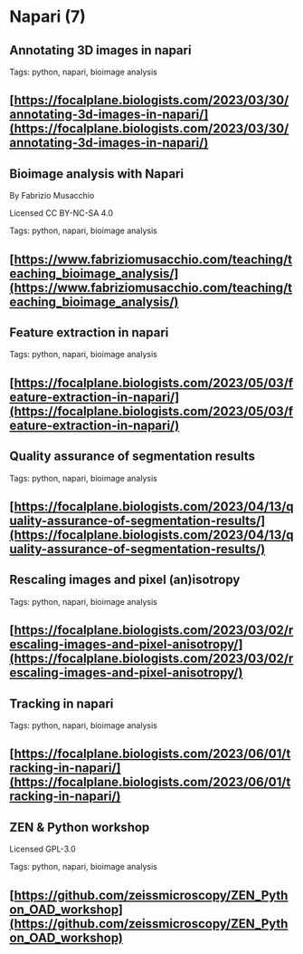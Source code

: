 # Napari (7)
## Annotating 3D images in napari


Tags: python, napari, bioimage analysis

[https://focalplane.biologists.com/2023/03/30/annotating-3d-images-in-napari/](https://focalplane.biologists.com/2023/03/30/annotating-3d-images-in-napari/)
---
## Bioimage analysis with Napari

By Fabrizio Musacchio

Licensed CC BY-NC-SA 4.0


Tags: python, napari, bioimage analysis

[https://www.fabriziomusacchio.com/teaching/teaching_bioimage_analysis/](https://www.fabriziomusacchio.com/teaching/teaching_bioimage_analysis/)
---
## Feature extraction in napari


Tags: python, napari, bioimage analysis

[https://focalplane.biologists.com/2023/05/03/feature-extraction-in-napari/](https://focalplane.biologists.com/2023/05/03/feature-extraction-in-napari/)
---
## Quality assurance of segmentation results


Tags: python, napari, bioimage analysis

[https://focalplane.biologists.com/2023/04/13/quality-assurance-of-segmentation-results/](https://focalplane.biologists.com/2023/04/13/quality-assurance-of-segmentation-results/)
---
## Rescaling images and pixel (an)isotropy


Tags: python, napari, bioimage analysis

[https://focalplane.biologists.com/2023/03/02/rescaling-images-and-pixel-anisotropy/](https://focalplane.biologists.com/2023/03/02/rescaling-images-and-pixel-anisotropy/)
---
## Tracking in napari


Tags: python, napari, bioimage analysis

[https://focalplane.biologists.com/2023/06/01/tracking-in-napari/](https://focalplane.biologists.com/2023/06/01/tracking-in-napari/)
---
## ZEN & Python workshop

Licensed GPL-3.0


Tags: python, napari, bioimage analysis

[https://github.com/zeissmicroscopy/ZEN_Python_OAD_workshop](https://github.com/zeissmicroscopy/ZEN_Python_OAD_workshop)
---
